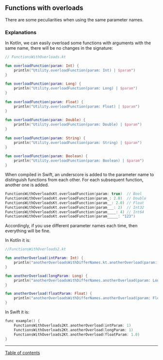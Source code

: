 ## Functions with overloads

There are some peculiarities when using the same parameter names.

### Explanations

In Kotlin, we can easily overload some functions with arguments with the same name, there will be no changes in the signature:

```kotlin
// FunctionsWithOverloads.kt

fun overloadFunction(param: Int) {  
    println("Utility.overloadFunction(param: Int) | $param")  
}  
  
fun overloadFunction(param: Long) {  
    println("Utility.overloadFunction(param: Long) | $param")  
}  
  
fun overloadFunction(param: Float) {  
    println("Utility.overloadFunction(param: Float) | $param")  
}  
  
fun overloadFunction(param: Double) {  
    println("Utility.overloadFunction(param: Double) | $param")  
}  
  
fun overloadFunction(param: String) {  
    println("Utility.overloadFunction(param: String) | $param")  
}  
  
fun overloadFunction(param: Boolean) {  
    println("Utility.overloadFunction(param: Boolean) | $param")  
}
```

When compiled in Swift, an underscore is added to the parameter name to distinguish functions from each other. For each subsequent function, another one is added. 

```swift
FunctionsWithOverloadsKt.overloadFunction(param: true)  // Bool
FunctionsWithOverloadsKt.overloadFunction(param_: 2.0)  // Double
FunctionsWithOverloadsKt.overloadFunction(param__: 2.0) // Float
FunctionsWithOverloadsKt.overloadFunction(param___: 2)  // Int32
FunctionsWithOverloadsKt.overloadFunction(param____: 4) // Int64
FunctionsWithOverloadsKt.overloadFunction(param_____: "123")
```

Accordingly, if you use different parameter names each time, then everything will be fine.

In Kotlin it is:

```kotlin
//FunctionsWithOverloads2.kt

fun anotherOverload(intParam: Int) {
    println("anotherOverloadsWithDifferNames.kt.anotherOverload(param: Int) | $intParam")
}

fun anotherOverload(longParam: Long) {
    println("anotherOverloadsWithDifferNames.anotherOverload(param: Long) | $longParam")
}

fun anotherOverload(floatParam: Float) {
    println("anotherOverloadsWithDifferNames.anotherOverload(param: Float) | $floatParam")
}
```

In Swift it is:

```swift
funс example() {
    FunctionsWithOverloads2Kt.anotherOverload(intParam: 1)
    FunctionsWithOverloads2Kt.anotherOverload(longParam: 1)
    FunctionsWithOverloads2Kt.anotherOverload(floatParam: 1.0)
}
```

---
[Table of contents](/README.md)